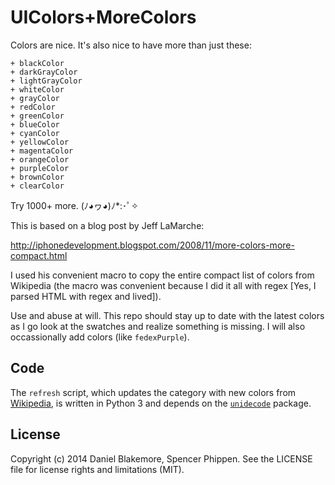 UIColors+MoreColors
===================
Colors are nice.  It's also nice to have more than just these:
```
+ blackColor
+ darkGrayColor
+ lightGrayColor
+ whiteColor
+ grayColor
+ redColor
+ greenColor
+ blueColor
+ cyanColor
+ yellowColor
+ magentaColor
+ orangeColor
+ purpleColor
+ brownColor
+ clearColor
```

Try 1000+ more. (ﾉ◕ヮ◕)ﾉ*:･ﾟ✧

This is based on a blog post by Jeff LaMarche:

http://iphonedevelopment.blogspot.com/2008/11/more-colors-more-compact.html

I used his convenient macro to copy the entire compact list of colors from Wikipedia (the macro was convenient because I did it all with regex [Yes, I parsed HTML with regex and lived]).

Use and abuse at will.  This repo should stay up to date with the latest colors as I go look at the swatches and realize something is missing. I will also occassionally add colors (like `fedexPurple`).

## Code
The `refresh` script, which updates the category with new colors from [Wikipedia](http://en.wikipedia.org/wiki/List_of_colors_%28compact%29), is written in Python 3 and depends on the [`unidecode`](https://pypi.python.org/pypi/Unidecode) package.

## License

Copyright (c) 2014 Daniel Blakemore, Spencer Phippen. See the LICENSE file for license rights and limitations (MIT).
